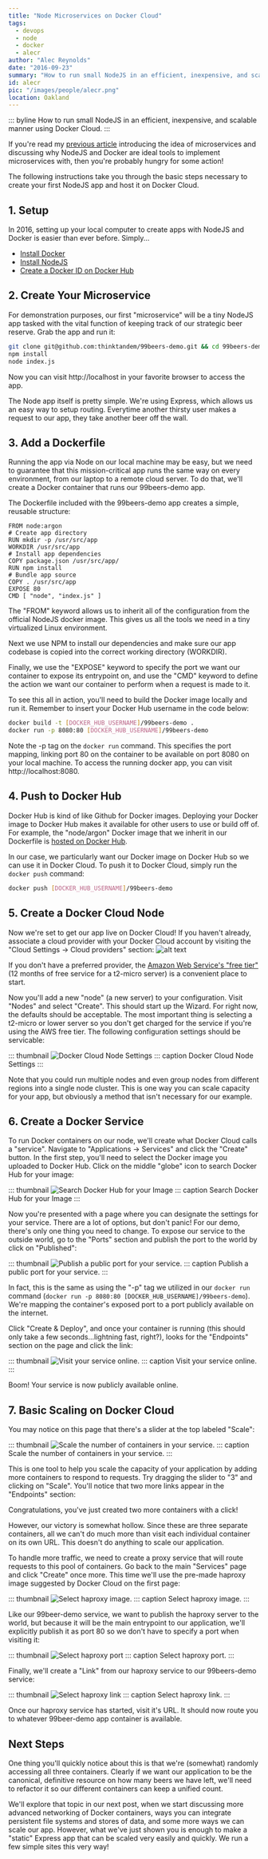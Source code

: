```yaml
---
title: "Node Microservices on Docker Cloud"
tags:
  - devops
  - node
  - docker
  - alecr
author: "Alec Reynolds"
date: "2016-09-23"
summary: "How to run small NodeJS in an efficient, inexpensive, and scalable manner using Docker Cloud."
id: alecr
pic: "/images/people/alecr.png"
location: Oakland
---
```


::: byline
How to run small NodeJS in an efficient, inexpensive, and scalable manner using Docker Cloud.
:::

If you're read my [previous article](/blog/2016/09/10/let-s-get-small-introduction-to-microservices) introducing the idea of microservices and discussing why NodeJS and Docker are ideal tools to implement microservices with, then you're probably hungry for some action!

The following instructions take you through the basic steps necessary to create your first NodeJS app and host it on Docker Cloud.

## 1. Setup

In 2016, setting up your local computer to create apps with NodeJS and Docker is easier than ever before. Simply...

- [Install Docker](https://www.docker.com/products/docker)
- [Install NodeJS](https://nodejs.org)
- [Create a Docker ID on Docker Hub](https://hub.docker.com)

## 2. Create Your Microservice

For demonstration purposes, our first "microservice" will be a tiny NodeJS app tasked with the vital function of keeping track of our strategic beer reserve. Grab the app and run it:

```bash
git clone git@github.com:thinktandem/99beers-demo.git && cd 99beers-demo
npm install
node index.js
```

Now you can visit http://localhost in your favorite browser to access the app.

The Node app itself is pretty simple. We're using Express, which allows us an easy way to setup routing. Everytime another thirsty user makes a request to our app, they take another beer off the wall.

## 3. Add a Dockerfile

Running the app via Node on our local machine may be easy, but we need to guarantee that this mission-critical app runs the same way on every environment, from our laptop to a remote cloud server. To do that, we'll create a Docker container that runs our 99beers-demo app.

The Dockerfile included with the 99beers-demo app creates a simple, reusable structure:

```docker
FROM node:argon
# Create app directory
RUN mkdir -p /usr/src/app
WORKDIR /usr/src/app
# Install app dependencies
COPY package.json /usr/src/app/
RUN npm install
# Bundle app source
COPY . /usr/src/app
EXPOSE 80
CMD [ "node", "index.js" ]
```

The "FROM" keyword allows us to inherit all of the configuration from the official NodeJS docker image. This gives us all the tools we need in a tiny virtualized Linux environment.

Next we use NPM to install our dependencies and make sure our app codebase is copied into the correct working directory (WORKDIR).

Finally, we use the "EXPOSE" keyword to specify the port we want our container to expose its entrypoint on, and use the "CMD" keyword to define the action we want our container to perform when a request is made to it.

To see this all in action, you'll need to build the Docker image locally and run it. Remember to insert your Docker Hub username in the code below:

```bash
docker build -t [DOCKER_HUB_USERNAME]/99beers-demo .
docker run -p 8080:80 [DOCKER_HUB_USERNAME]/99beers-demo
```

Note the -p tag on the `docker run` command. This specifies the port mapping, linking port 80 on the container to be available on port 8080 on your local machine. To access the running docker app, you can visit http://localhost:8080.

## 4. Push to Docker Hub

Docker Hub is kind of like Github for Docker images. Deploying your Docker image to Docker Hub makes it available for other users to use or build off of. For example, the "node/argon" Docker image that we inherit in our Dockerfile is [hosted on Docker Hub](https://hub.docker.com/_/node).

In our case, we particularly want our Docker image on Docker Hub so we can use it in Docker Cloud. To push it to Docker Cloud, simply run the `docker push` command:

```bash
docker push [DOCKER_HUB_USERNAME]/99beers-demo
```

## 5. Create a Docker Cloud Node

Now we're set to get our app live on Docker Cloud! If you haven't already, associate a cloud provider with your Docker Cloud account by visiting the "Cloud Settings -> Cloud providers" section: ![alt text](/images/articles/node-microservices-docker-cloud/docker_cloud_providers.png "Docker Cloud Cloud Settings")

If you don't have a preferred provider, the [Amazon Web Service's "free tier"](https://aws.amazon.com/free/) (12 months of free service for a t2-micro server) is a convenient place to start.

Now you'll add a new "node" (a new server) to your configuration. Visit "Nodes" and select "Create". This should start up the Wizard. For right now, the defaults should be acceptable. The most important thing is selecting a t2-micro or lower server so you don't get charged for the service if you're using the AWS free tier. The following configuration settings should be servicable:

::: thumbnail
![Docker Cloud Node Settings](/images/articles/node-microservices-docker-cloud/docker_cloud_node.png "Docker Cloud Node Settings")
::: caption
Docker Cloud Node Settings
:::

Note that you could run multiple nodes and even group nodes from different regions into a single node cluster. This is one way you can scale capacity for your app, but obviously a method that isn't necessary for our example.

## 6. Create a Docker Service

To run Docker containers on our node, we'll create what Docker Cloud calls a "service". Navigate to "Applications -> Services" and click the "Create" button. In the first step, you'll need to select the Docker image you uploaded to Docker Hub. Click on the middle "globe" icon to search Docker Hub for your image:

::: thumbnail
![Search Docker Hub for your Image](/images/articles/node-microservices-docker-cloud/docker_cloud_search_image.png "Search Docker Hub for your Image")
::: caption
Search Docker Hub for your Image
:::

Now you're presented with a page where you can designate the settings for your service. There are a lot of options, but don't panic! For our demo, there's only one thing you need to change. To expose our service to the outside world, go to the "Ports" section and publish the port to the world by click on "Published":

::: thumbnail
![Publish a public port for your service.](/images/articles/node-microservices-docker-cloud/docker_cloud_publish_port.png "Publish a public port for your service.")
::: caption
Publish a public port for your service.
:::

In fact, this is the same as using the "-p" tag we utilized in our `docker run` command (`docker run -p 8080:80 [DOCKER_HUB_USERNAME]/99beers-demo`). We're mapping the container's exposed port to a port publicly available on the internet.

Click "Create & Deploy", and once your container is running (this should only take a few seconds...lightning fast, right?), looks for the "Endpoints" section on the page and click the link:


::: thumbnail
![Visit your service online.](/images/articles/node-microservices-docker-cloud/docker_cloud_visit_service.png "Visit your service online.")
::: caption
Visit your service online.
:::

Boom! Your service is now publicly available online.

## 7. Basic Scaling on Docker Cloud

You may notice on this page that there's a slider at the top labeled "Scale":

::: thumbnail
![Scale the number of containers in your service.](/images/articles/node-microservices-docker-cloud/docker_cloud_scale.png "Scale the number of containers in your service.")
::: caption
Scale the number of containers in your service.
:::

This is one tool to help you scale the capacity of your application by adding more containers to respond to requests. Try dragging the slider to "3" and clicking on "Scale". You'll notice that two more links appear in the "Endpoints" section:

Congratulations, you've just created two more containers with a click!

However, our victory is somewhat hollow. Since these are three separate containers, all we can't do much more than visit each individual container on its own URL. This doesn't do anything to scale our application.

To handle more traffic, we need to create a proxy service that will route requests to this pool of containers. Go back to the main "Services" page and click "Create" once more. This time we'll use the pre-made haproxy image suggested by Docker Cloud on the first page:

::: thumbnail
![Select haproxy image.](/images/articles/node-microservices-docker-cloud/docker_cloud_create_haproxy.png "Select haproxy image.")
::: caption
Select haproxy image.
:::

Like our 99beer-demo service, we want to publish the haproxy server to the world, but because it will be the main entrypoint to our application, we'll explicitly publish it as port 80 so we don't have to specify a port when visiting it:

::: thumbnail
![Select haproxy port](/images/articles/node-microservices-docker-cloud/docker_cloud_publish_haproxy_port.png "Select haproxy port.")
::: caption
Select haproxy port.
:::

Finally, we'll create a "Link" from our haproxy service to our 99beers-demo service:

::: thumbnail
![Select haproxy link](/images/articles/node-microservices-docker-cloud/docker_cloud_publish_haproxy_link.png "Select haproxy link.")
::: caption
Select haproxy link.
:::

Once our haproxy service has started, visit it's URL. It should now route you to whatever 99beer-demo app container is available.

## Next Steps

One thing you'll quickly notice about this is that we're (somewhat) randomly accessing all three containers. Clearly if we want our application to be the canonical, definitive resource on how many beers we have left, we'll need to refactor it so our different containers can keep a unified count.

We'll explore that topic in our next post, when we start discussing more advanced networking of Docker containers, ways you can integrate persistent file systems and stores of data, and some more ways we can scale our app. However, what we've just shown you is enough to make a "static" Express app that can be scaled very easily and quickly. We run a few simple sites this very way!
